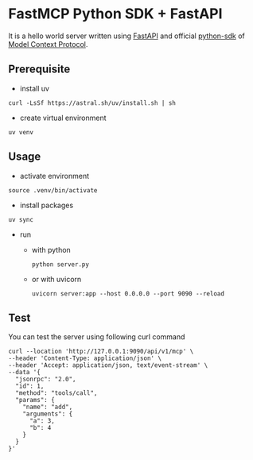 # FastMCP Python SDK + FastAPI

It is a hello world server written using [FastAPI](https://fastapi.tiangolo.com/) and official [python-sdk](https://github.com/modelcontextprotocol/python-sdk) of [Model Context Protocol](https://modelcontextprotocol.io/).

## Prerequisite

- install uv

```
curl -LsSf https://astral.sh/uv/install.sh | sh
```

- create virtual environment

```
uv venv
```

## Usage

- activate environment

```
source .venv/bin/activate
```

- install packages

```
uv sync
```

- run

  - with python

    ```
    python server.py

    ```

  - or with uvicorn

    ```
    uvicorn server:app --host 0.0.0.0 --port 9090 --reload
    ```

## Test

You can test the server using following curl command

```
curl --location 'http://127.0.0.1:9090/api/v1/mcp' \
--header 'Content-Type: application/json' \
--header 'Accept: application/json, text/event-stream' \
--data '{
  "jsonrpc": "2.0",
  "id": 1,
  "method": "tools/call",
  "params": {
    "name": "add",
    "arguments": {
      "a": 3,
      "b": 4
    }
  }
}'
```
